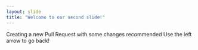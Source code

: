 ```yaml
---
layout: slide
title: "Welcome to our second slide!"
---
```

Creating a new Pull Request with some changes recommended
Use the left arrow to go back!

